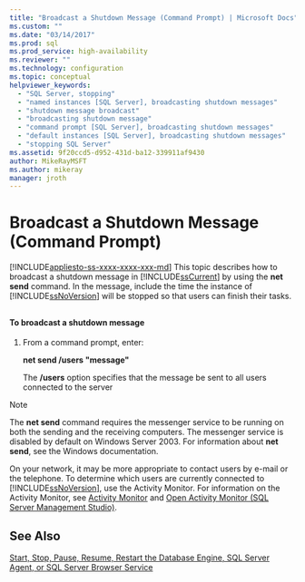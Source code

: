 ```yaml
---
title: "Broadcast a Shutdown Message (Command Prompt) | Microsoft Docs"
ms.custom: ""
ms.date: "03/14/2017"
ms.prod: sql
ms.prod_service: high-availability
ms.reviewer: ""
ms.technology: configuration
ms.topic: conceptual
helpviewer_keywords: 
  - "SQL Server, stopping"
  - "named instances [SQL Server], broadcasting shutdown messages"
  - "shutdown message broadcast"
  - "broadcasting shutdown message"
  - "command prompt [SQL Server], broadcasting shutdown messages"
  - "default instances [SQL Server], broadcasting shutdown messages"
  - "stopping SQL Server"
ms.assetid: 9f20ccd5-d952-431d-ba12-339911af9430
author: MikeRayMSFT
ms.author: mikeray
manager: jroth
---
```

# Broadcast a Shutdown Message (Command Prompt)
[!INCLUDE[appliesto-ss-xxxx-xxxx-xxx-md](../../includes/appliesto-ss-xxxx-xxxx-xxx-md.md)]
  This topic describes how to broadcast a shutdown message in [!INCLUDE[ssCurrent](../../includes/sscurrent-md.md)] by using the **net send** command. In the message, include the time the instance of [!INCLUDE[ssNoVersion](../../includes/ssnoversion-md.md)] will be stopped so that users can finish their tasks.  
  
##  <a name="SSMSProcedure"></a>  
  
#### To broadcast a shutdown message  
  
1.  From a command prompt, enter:  
  
     **net send /users "message"**  
  
     The **/users** option specifies that the message be sent to all users connected to the server  
  
> [!NOTE]  
>  The **net send** command requires the messenger service to be running on both the sending and the receiving computers. The messenger service is disabled by default on Windows Server 2003. For information about **net send**, see the Windows documentation.  
  
 On your network, it may be more appropriate to contact users by e-mail or the telephone. To determine which users are currently connected to [!INCLUDE[ssNoVersion](../../includes/ssnoversion-md.md)], use the Activity Monitor. For information on the Activity Monitor, see [Activity Monitor](../../relational-databases/performance-monitor/activity-monitor.md) and [Open Activity Monitor &#40;SQL Server Management Studio&#41;](../../relational-databases/performance-monitor/open-activity-monitor-sql-server-management-studio.md).  
  
## See Also  
 [Start, Stop, Pause, Resume, Restart the Database Engine, SQL Server Agent, or SQL Server Browser Service](../../database-engine/configure-windows/start-stop-pause-resume-restart-sql-server-services.md)  
  
  
